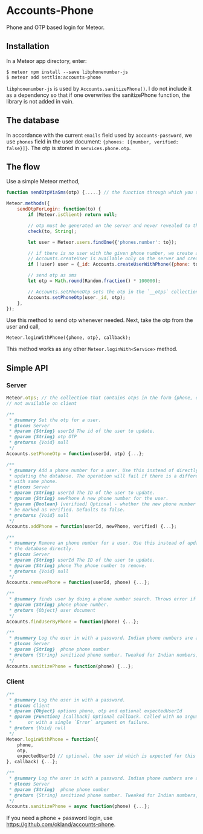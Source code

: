 Accounts-Phone
=========================

Phone and OTP based login for Meteor.

## Installation

In a Meteor app directory, enter:

```
$ meteor npm install --save libphonenumber-js
$ meteor add settlin:accounts-phone
```
`libphonenumber-js` is used by `Accounts.sanitizePhone()`. I do not include it as a dependency so that if one overwrites the sanitizePhone function, the library is not added in vain.

## The database

In accordance with the current `emails` field used by `accounts-password`, we use `phones` field in the user document: `{phones: [{number, verified: false}]}`. The otp is stored in `services.phone.otp`.

## The flow

Use a simple Meteor method,
```js
function sendOtpViaSms(otp) {.....} // the function through which you send sms

Meteor.methods({
	sendOtpForLogin: function(to) {
		if (Meteor.isClient) return null;

		// otp must be generated on the server and never revealed to the client
		check(to, String);

		let user = Meteor.users.findOne({'phones.number': to});

		// if there is no user with the given phone number, we create a new one.
		// Accounts.createUser is available only on the server and creates a new user with two fields: `phones` and `services`. It ensures that the phone numbers are always unique for users.
		if (!user) user = {_id: Accounts.createUserWithPhone({phone: to})};

		// send otp as sms
		let otp = Math.round(Random.fraction() * 100000);

		// Accounts.setPhoneOtp sets the otp in the `__otps` collection: {phone, otp, purpose: '__login__'}.
		Accounts.setPhoneOtp(user._id, otp);
	},
});
```

Use this method to send otp whenever needed. Next, take the otp from the user and call,
```
Meteor.loginWithPhone({phone, otp}, callback);
```
This method works as any other `Meteor.loginWith<Service>` method.

## Simple API

### Server
```js
Meteor.otps; // the collection that contains otps in the form {phone, otp, purpose, createdAt} with an index created by: Meteor.otps._ensureIndex({phone: 1, purpose: 1}, {unique: true, name: 'phoneAndPurpose'});
// not available on client

/**
 * @summary Set the otp for a user.
 * @locus Server
 * @param {String} userId The id of the user to update.
 * @param {String} otp OTP
 * @returns {Void} null
 */
Accounts.setPhoneOtp = function(userId, otp) {...};

/**
 * @summary Add a phone number for a user. Use this instead of directly
 * updating the database. The operation will fail if there is a different user
 * with same phone.
 * @locus Server
 * @param {String} userId The ID of the user to update.
 * @param {String} newPhone A new phone number for the user.
 * @param {Boolean} [verified] Optional - whether the new phone number should
 * be marked as verified. Defaults to false.
 * @returns {Void} null
 */
Accounts.addPhone = function(userId, newPhone, verified) {...};

/**
 * @summary Remove an phone number for a user. Use this instead of updating
 * the database directly.
 * @locus Server
 * @param {String} userId The ID of the user to update.
 * @param {String} phone The phone number to remove.
 * @returns {Void} null
 */
Accounts.removePhone = function(userId, phone) {...};

/**
 * @summary finds user by doing a phone number search. Throws error if multiple found.
 * @param {String} phone phone number.
 * @return {Object} user document
 */
Accounts.findUserByPhone = function(phone) {...};

/**
 * @summary Log the user in with a password. Indian phone numbers are accepted without 91. For others, the country code is required. Uses https://github.com/halt-hammerzeit/libphonenumber-js
 * @locus Server
 * @param {String}  phone phone number
 * @return {String} sanitized phone number. Tweaked for Indian numbers, but works for other countries as well.
 */
Accounts.sanitizePhone = function(phone) {...};
```

### Client

```js
/**
 * @summary Log the user in with a password.
 * @locus Client
 * @param {Object} options phone, otp and optional expectedUserId
 * @param {Function} [callback] Optional callback. Called with no arguments on success,
 *      or with a single `Error` argument on failure.
 * @return {Void} null
 */
Meteor.loginWithPhone = function({
	phone,
	otp,
	expectedUserId // optional. the user id which is expected for this phone. It is needed because phone numbers may not be unique, and at times we may need to check if the login is for an expected old user or a new user.
}, callback) {...};

/**
 * @summary Log the user in with a password. Indian phone numbers are accepted without 91. For others, the country code is required. Uses https://github.com/halt-hammerzeit/libphonenumber-js, as dynamic import
 * @locus Server
 * @param {String}  phone phone number
 * @return {String} sanitized phone number. Tweaked for Indian numbers, but works for other countries as well.
 */
Accounts.sanitizePhone = async function(phone) {...};
```

If you need a phone + password login, use https://github.com/okland/accounts-phone.

